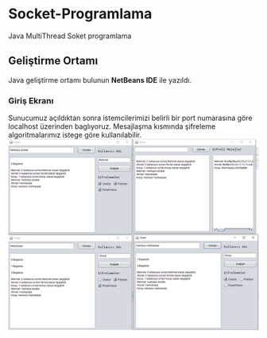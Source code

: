 # Socket-Programlama
Java MultiThread Soket programlama
## Geliştirme Ortamı
Java geliştirme ortamı bulunun **NetBeans IDE** ile yazıldı.
### Giriş Ekranı
Sunucumuz açıldıktan sonra istemcilerimizi belirli bir port numarasına göre localhost üzerinden baglıyoruz. Mesajlaşma kısmında şifreleme
algoritmalarımız istege göre kullanılabilir.<br>
![Uygulama Ekranları](https://github.com/ulusoyomer/Socket-Programlama/blob/master/Soket%20Programlama%20Git/img/resim.PNG?raw=true)<br>
